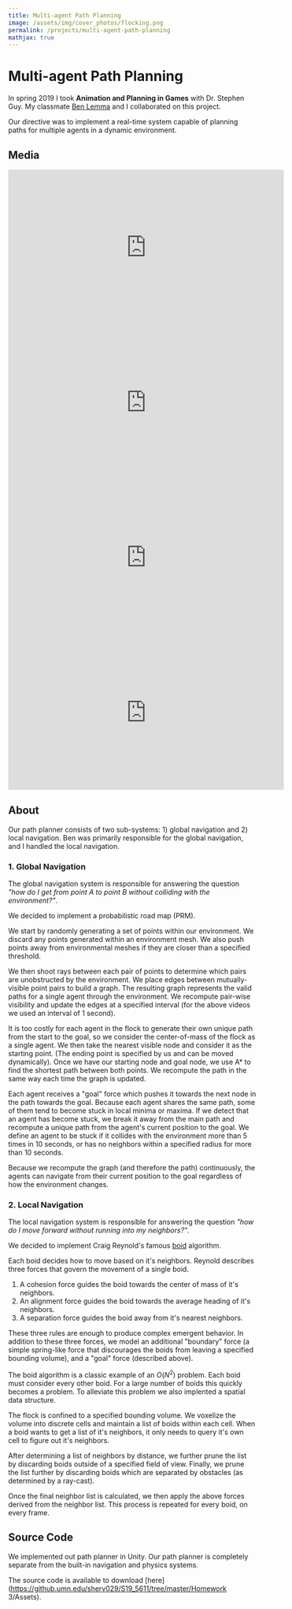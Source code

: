 ```yaml
---
title: Multi-agent Path Planning
image: /assets/img/cover_photos/flocking.png
permalink: /projects/multi-agent-path-planning
mathjax: true
---
```


# Multi-agent Path Planning


In spring 2019 I took **Animation and Planning in Games** with Dr. Stephen Guy. My classmate [Ben Lemma](mailto:lemma017@umn.edu) and I collaborated on this project.

Our directive was to implement a real-time system capable of planning paths for multiple agents in a dynamic environment.

## Media

<!-- dynamic obstacles -->
<iframe width="560" height="315" src="https://www.youtube.com/embed/DxKMQp_Z_j0" frameborder="0" allow="accelerometer; autoplay; encrypted-media; gyroscope; picture-in-picture" allowfullscreen></iframe>

<!-- performance -->
<iframe width="560" height="315" src="https://www.youtube.com/embed/3Hd-tyJBBts" frameborder="0" allow="accelerometer; autoplay; encrypted-media; gyroscope; picture-in-picture" allowfullscreen></iframe>

<!-- more examples -->
<iframe width="560" height="315" src="https://www.youtube.com/embed/FHYsOk5XwhA" frameborder="0" allow="accelerometer; autoplay; encrypted-media; gyroscope; picture-in-picture" allowfullscreen></iframe>

<!-- behind the scenes -->
<iframe width="560" height="315" src="https://www.youtube.com/embed/rcr8cJHw1XQ" frameborder="0" allow="accelerometer; autoplay; encrypted-media; gyroscope; picture-in-picture" allowfullscreen></iframe>

## About

Our path planner consists of two sub-systems: 1) global navigation and 2) local navigation. Ben was primarily responsible for the global navigation, and I handled the local navigation.

### 1. Global Navigation

The global navigation system is responsible for answering the question *"how do I get from point A to point B without colliding with the environment?"*.

We decided to implement a probabilistic road map (PRM).

We start by randomly generating a set of points within our environment. We discard any points generated within an environment mesh. We also push points away from environmental meshes if they are closer than a specified threshold.

We then shoot rays between each pair of points to determine which pairs are unobstructed by the environment. We place edges between mutually-visible point pairs to build a graph. The resulting graph represents the valid paths for a single agent through the environment. We recompute pair-wise visibility and update the edges at a specified interval (for the above videos we used an interval of 1 second).

It is too costly for each agent in the flock to generate their own unique path from the start to the goal, so we consider the center-of-mass of the flock as a single agent. We then take the nearest visible node and consider it as the starting point. (The ending point is specified by us and can be moved dynamically). Once we have our starting node and goal node, we use A* to find the shortest path between both points. We recompute the path in the same way each time the graph is updated.

Each agent receives a "goal" force which pushes it towards the next node in the path towards the goal. Because each agent shares the same path, some of them tend to become stuck in local minima or maxima. If we detect that an agent has become stuck, we break it away from the main path and recompute a unique path from the agent's current position to the goal. We define an agent to be stuck if it collides with the environment more than 5 times in 10 seconds, or has no neighbors within a specified radius for more than 10 seconds.

Because we recompute the graph (and therefore the path) continuously, the agents can navigate from their current position to the goal regardless of how the environment changes.

### 2. Local Navigation

The local navigation system is responsible for answering the question *"how do I move forward without running into my neighbors?"*.

We decided to implement Craig Reynold's famous [boid](https://www.red3d.com/cwr/boids/) algorithm.

Each boid decides how to move based on it's neighbors. Reynold describes three forces that govern the movement of a single boid.

1. A cohesion force guides the boid towards the center of mass of it's neighbors.
2. An alignment force guides the boid towards the average heading of it's neighbors.
3. A separation force guides the boid away from it's nearest neighbors.

These three rules are enough to produce complex emergent behavior. In addition to these three forces, we model an additional "boundary" force (a simple spring-like force that discourages the boids from leaving a specified bounding volume), and a "goal" force (described above).

The boid algorithm is a classic example of an $O(N^2)$ problem. Each boid must consider every other boid. For a large number of boids this quickly becomes a problem. To alleviate this problem we also implented a spatial data structure.

The flock is confined to a specified bounding volume. We voxelize the volume into discrete cells and maintain a list of boids within each cell. When a boid wants to get a list of it's neighbors, it only needs to query it's own cell to figure out it's neighbors.

After determining a list of neighbors by distance, we further prune the list by discarding boids outside of a specified field of view. Finally, we prune the list further by discarding boids which are separated by obstacles (as determined by a ray-cast).

Once the final neighbor list is calculated, we then apply the above forces derived from the neighbor list. This process is repeated for every boid, on every frame.

## Source Code

We implemented out path planner in Unity. Our path planner is completely separate from the built-in navigation and physics systems.

The source code is available to download [here](https://github.umn.edu/sherv029/S19_5611/tree/master/Homework 3/Assets).
